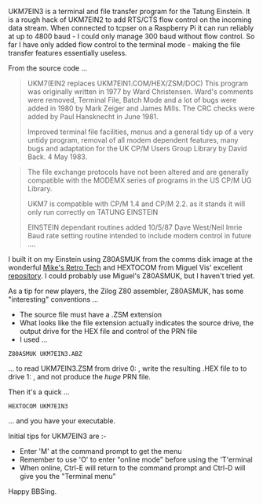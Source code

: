 UKM7EIN3 is a terminal and file transfer program for the Tatung Einstein. It is a rough hack of UKM7EIN2 to add RTS/CTS flow control on the incoming data stream.
When connected to tcpser on a Raspberry Pi it can run reliably at up to 4800 baud - I could only manage 300 baud without flow control.
So far I have only added flow control to the terminal mode - making the file transfer features essentially useless.

From the source code ...
> UKM7(EIN2 replaces UKM7EIN1.COM/HEX/ZSM/DOC)
> This program was originally written in 1977 by Ward Christensen.
> Ward's comments were removed, Terminal File, Batch Mode
> and a lot of bugs were added in 1980 by Mark Zeiger and
> James Mills. The CRC checks were added by Paul Hansknecht
> in June 1981.
> 
> Improved terminal file facilities, menus and a general tidy
> up of a very untidy program, removal of all modem dependent
> features, many bugs and adaptation for the UK CP/M Users
> Group Library by David Back. 4 May 1983.

> The file exchange protocols have not been altered and are
> generally compatible with the MODEMX series of programs in
> the US CP/M UG Library.
> 
> UKM7 is compatible with CP/M 1.4 and CP/M 2.2.
> as it stands it will only run correctly on TATUNG EINSTEIN
> 
> EINSTEIN dependant routines added 10/5/87 Dave West/Neil Imrie
> Baud rate setting routine intended to include modem control in future ....

I built it on my Einstein using Z80ASMUK from the comms disk image at the wonderful [Mike's Retro Tech](https://mikesretrotech.co.uk/userfiles/tatung%20einstein/software/communications/Telecommunications%20%28Surrey%20Software%29/comms.zip)
and HEXTOCOM from Miguel Vis' excellent [repository](https://github.com/MiguelVis/zsm). I could probably use Miguel's Z80ASMUK, but I haven't tried yet.

As a tip for new players, the Zilog Z80 assembler, Z80ASMUK, has some "interesting" conventions ...
* The source file must have a .ZSM extension
* What looks like the file extension actually indicates the source drive, the output drive for the HEX file and control of the PRN file
* I used ...
```
Z80ASMUK UKM7EIN3.ABZ
```
... to read UKM7EIN3.ZSM from drive 0: , write the resulting .HEX file to to drive 1: , and not produce the *huge* PRN file.

Then it's a quick ...
```
HEXTOCOM UKM7EIN3
```
... and you have your executable.

Initial tips for UKM7EIN3 are :-
* Enter 'M' at the command prompt to get the menu
* Remember to use 'O' to enter "online mode" before using the 'T'erminal
* When online, Ctrl-E will return to the command prompt and Ctrl-D will give you the "Terminal menu"

Happy BBSing.
